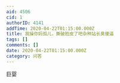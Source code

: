 ```yaml
---
aid: 4506
cid: 1
authorID: 4141
addTime: 2020-04-22T01:15:00.000Z
title: 我操你妈孤儿，撕破脸皮了吧杂种站长臭傻逼
tags: []
comments: []
date: 2020-04-22T01:15:00.000Z
category: 问答
---
```


巨婴
